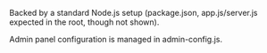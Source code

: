 Backed by a standard Node.js setup (package.json, app.js/server.js expected in the root, though not shown).

Admin panel configuration is managed in admin-config.js.